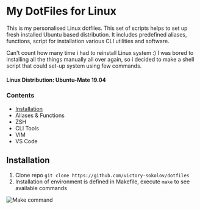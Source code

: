 
# My DotFiles for Linux

This is my personalised Linux dotfiles.
This set of scripts helps to set up fresh installed Ubuntu based distribution.
It includes predefined aliases, functions, script for installation various CLI utilities and software.

Can't count how many time i had to reinstall Linux system :)
I was bored to installing all the things manually all over again, so i decided to make a shell script that could set-up system using few commands.

#### Linux Distribution: Ubuntu-Mate 19.04

### Contents

* [Installation](#installation)
* Aliases & Functions
* ZSH 
* CLI Tools
* VIM
* VS Code

## Installation

1. Clone repo `git clone https://github.com/victory-sokolov/dotfiles` 
2. Installation of environment is defined in Makefile, execute `make` to see available commands

![Make command](../images/Screenshot_1.png?raw=true)